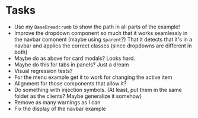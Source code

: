 # Tasks
* Use my `BaseBreadcrumb` to show the path in all parts of the example!
* Improve the dropdown component so much that it works seamlessly in the navbar comonent (maybe using `$parent`?) That it detects that it's in a navbar and applies the correct classes (since dropdowns are different in both)
* Maybe do as above for card modals? Looks hard.
* Maybe do this for tabs in panels? Just a dream
* Visual regression tests?
* For the menu example get it to work for changing the active item
* Alignment for those components that allow it?
* Do something with injection symbols. (At least, put them in the same folder as the clients? Maybe generalize it somehow)
* Remove as many warnings as I can
* Fix the display of the navbar example
